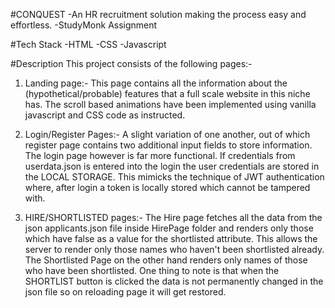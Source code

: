 #CONQUEST
-An HR recruitment solution making the process easy and effortless.
-StudyMonk Assignment

#Tech Stack
-HTML
-CSS
-Javascript

#Description
This project consists of the following pages:-
1. Landing page:-
   This page contains all the information about the (hypothetical/probable)
   features that a full scale website in this niche has.
   The scroll based animations have been implemented using vanilla javascript and CSS code as instructed.

2. Login/Register Pages:-
   A slight variation of one another, out of which register page contains two additional input fields to store information.
   The login page however is far more functional. If credentials from userdata.json is entered into the login the user credentials
   are stored in the LOCAL STORAGE. This mimicks the technique of JWT authentication where, after login a token is locally stored which
   cannot be tampered with.

3. HIRE/SHORTLISTED pages:-
   The Hire page fetches all the data from the json applicants.json file inside HirePage folder and renders only those which have
   false as a value for the shortlisted attribute. This allows the server to render only those names who haven't been shortlisted
   already.
   The Shortlisted Page on the other hand renders only names of those who have been shortlisted.
   One thing to note is that when the SHORTLIST button is clicked the data is not permanently changed in the json file so on
   reloading page it will get restored. 